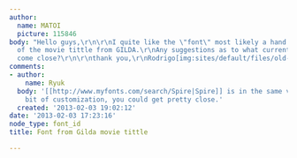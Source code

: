 ```yaml
---
author:
  name: MATOI
  picture: 115846
body: "Hello guys,\r\n\r\nI quite like the \"font\" most likely a hand drawn illustration
  of the movie tittle from GILDA.\r\nAny suggestions as to what current font might
  come close?\r\n\r\nthank you,\r\nRodrigo[img:sites/default/files/old-images/gilda-title-still_4010.jpeg]"
comments:
- author:
    name: Ryuk
  body: '[[http://www.myfonts.com/search/Spire|Spire]] is in the same vein. With a
    bit of customization, you could get pretty close.'
  created: '2013-02-03 19:02:12'
date: '2013-02-03 17:23:16'
node_type: font_id
title: Font from Gilda movie tittle

---
```

